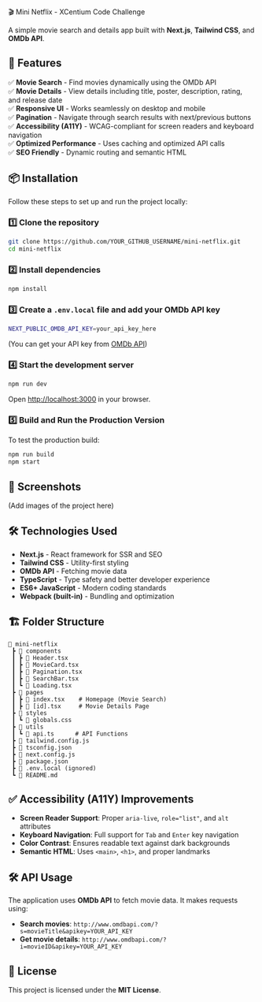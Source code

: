 🎬 Mini Netflix - XCentium Code Challenge

A simple movie search and details app built with **Next.js**, **Tailwind CSS**, and **OMDb API**.

## 🚀 Features
✅ **Movie Search** - Find movies dynamically using the OMDb API  
✅ **Movie Details** - View details including title, poster, description, rating, and release date  
✅ **Responsive UI** - Works seamlessly on desktop and mobile  
✅ **Pagination** - Navigate through search results with next/previous buttons  
✅ **Accessibility (A11Y)** - WCAG-compliant for screen readers and keyboard navigation  
✅ **Optimized Performance** - Uses caching and optimized API calls  
✅ **SEO Friendly** - Dynamic routing and semantic HTML  

## 📦 Installation
Follow these steps to set up and run the project locally:

### **1️⃣ Clone the repository**
```sh
git clone https://github.com/YOUR_GITHUB_USERNAME/mini-netflix.git
cd mini-netflix
```

### **2️⃣ Install dependencies**
```sh
npm install
```

### **3️⃣ Create a `.env.local` file and add your OMDb API key**
```sh
NEXT_PUBLIC_OMDB_API_KEY=your_api_key_here
```
(You can get your API key from [OMDb API](https://www.omdbapi.com/apikey.aspx))

### **4️⃣ Start the development server**
```sh
npm run dev
```
Open [http://localhost:3000](http://localhost:3000) in your browser.

### **5️⃣ Build and Run the Production Version**
To test the production build:
```sh
npm run build
npm start
```

## 🎥 Screenshots
(Add images of the project here)

## 🛠 Technologies Used
- **Next.js** - React framework for SSR and SEO
- **Tailwind CSS** - Utility-first styling
- **OMDb API** - Fetching movie data
- **TypeScript** - Type safety and better developer experience
- **ES6+ JavaScript** - Modern coding standards
- **Webpack (built-in)** - Bundling and optimization

## 🏗 Folder Structure
```
📂 mini-netflix
 ┣ 📂 components
 ┃ ┣ 📜 Header.tsx
 ┃ ┣ 📜 MovieCard.tsx
 ┃ ┣ 📜 Pagination.tsx
 ┃ ┣ 📜 SearchBar.tsx
 ┃ ┗ 📜 Loading.tsx
 ┣ 📂 pages
 ┃ ┣ 📜 index.tsx    # Homepage (Movie Search)
 ┃ ┣ 📜 [id].tsx     # Movie Details Page
 ┣ 📂 styles
 ┃ ┗ 📜 globals.css
 ┣ 📂 utils
 ┃ ┗ 📜 api.ts      # API Functions
 ┣ 📜 tailwind.config.js
 ┣ 📜 tsconfig.json
 ┣ 📜 next.config.js
 ┣ 📜 package.json
 ┣ 📜 .env.local (ignored)
 ┗ 📜 README.md
```

## ✅ Accessibility (A11Y) Improvements
- **Screen Reader Support**: Proper `aria-live`, `role="list"`, and `alt` attributes  
- **Keyboard Navigation**: Full support for `Tab` and `Enter` key navigation  
- **Color Contrast**: Ensures readable text against dark backgrounds  
- **Semantic HTML**: Uses `<main>`, `<h1>`, and proper landmarks  

## 🛠 API Usage
The application uses **OMDb API** to fetch movie data. It makes requests using:
- **Search movies**: `http://www.omdbapi.com/?s=movieTitle&apikey=YOUR_API_KEY`
- **Get movie details**: `http://www.omdbapi.com/?i=movieID&apikey=YOUR_API_KEY`

## 📝 License
This project is licensed under the **MIT License**.